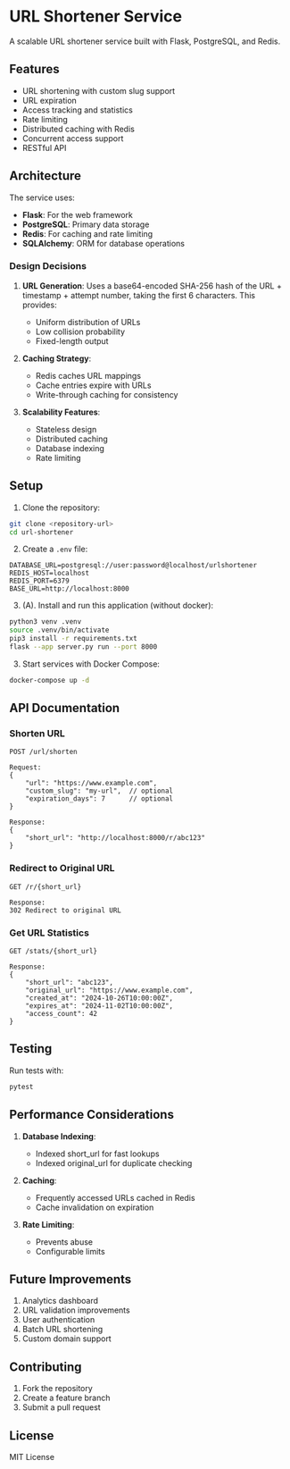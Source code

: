 # URL Shortener Service

A scalable URL shortener service built with Flask, PostgreSQL, and Redis.

## Features

- URL shortening with custom slug support
- URL expiration
- Access tracking and statistics
- Rate limiting
- Distributed caching with Redis
- Concurrent access support
- RESTful API

## Architecture

The service uses:
- **Flask**: For the web framework
- **PostgreSQL**: Primary data storage
- **Redis**: For caching and rate limiting
- **SQLAlchemy**: ORM for database operations

### Design Decisions

1. **URL Generation**: Uses a base64-encoded SHA-256 hash of the URL + timestamp + attempt number, taking the first 6 characters. This provides:
   - Uniform distribution of URLs
   - Low collision probability
   - Fixed-length output

2. **Caching Strategy**: 
   - Redis caches URL mappings
   - Cache entries expire with URLs
   - Write-through caching for consistency

3. **Scalability Features**:
   - Stateless design
   - Distributed caching
   - Database indexing
   - Rate limiting

## Setup

1. Clone the repository:
```bash
git clone <repository-url>
cd url-shortener
```

2. Create a `.env` file:
```
DATABASE_URL=postgresql://user:password@localhost/urlshortener
REDIS_HOST=localhost
REDIS_PORT=6379
BASE_URL=http://localhost:8000
```

3. (A). Install and run this application (without docker):
```bash
python3 venv .venv
source .venv/bin/activate
pip3 install -r requirements.txt
flask --app server.py run --port 8000
```

3. Start services with Docker Compose:
```bash
docker-compose up -d
```

## API Documentation

### Shorten URL
```
POST /url/shorten

Request:
{
    "url": "https://www.example.com",
    "custom_slug": "my-url",  // optional
    "expiration_days": 7      // optional
}

Response:
{
    "short_url": "http://localhost:8000/r/abc123"
}
```

### Redirect to Original URL
```
GET /r/{short_url}

Response:
302 Redirect to original URL
```

### Get URL Statistics
```
GET /stats/{short_url}

Response:
{
    "short_url": "abc123",
    "original_url": "https://www.example.com",
    "created_at": "2024-10-26T10:00:00Z",
    "expires_at": "2024-11-02T10:00:00Z",
    "access_count": 42
}
```

## Testing

Run tests with:
```bash
pytest
```

## Performance Considerations

1. **Database Indexing**:
   - Indexed short_url for fast lookups
   - Indexed original_url for duplicate checking

2. **Caching**:
   - Frequently accessed URLs cached in Redis
   - Cache invalidation on expiration

3. **Rate Limiting**:
   - Prevents abuse
   - Configurable limits

## Future Improvements

1. Analytics dashboard
2. URL validation improvements
3. User authentication
4. Batch URL shortening
5. Custom domain support

## Contributing

1. Fork the repository
2. Create a feature branch
3. Submit a pull request

## License

MIT License
